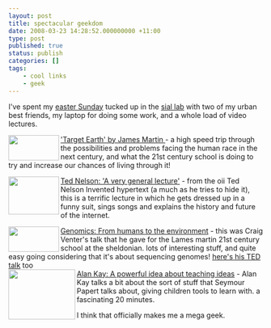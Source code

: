```yaml
---
layout: post
title: spectacular geekdom
date: 2008-03-23 14:28:52.000000000 +11:00
type: post
published: true
status: publish
categories: []
tags:
    - cool links
    - geek
---
```


<p>I've spent my <a href="http://www.explosm.net/comics/858/">easter Sunday</a> tucked up in the <a href="http://www.sial.rmit.edu.au/">sial lab</a> with two of my urban best friends, my laptop for doing some work, and a whole load of video lectures.</p>
<p><img src="{{ site.baseurl }}/assets/200803_martin.jpg" align="left" height="50" width="100" /><a href="http://www.21school.ox.ac.uk/video/200803_martin.cfm" target="_blank">'Target Earth' by James Martin </a> - a high speed trip through the possibilities and problems facing the human race in the next century, and what the 21st century school is doing to try and increase our chances of living through it!</p>
<p><img src="{{ site.baseurl }}/assets/20080317_236.jpg" align="left" height="75" width="100" /> <a href="http://webcast.oii.ox.ac.uk/index.cfm?view=Browse" target="_blank">Ted Nelson: 'A very general lecture'</a> - from the oii Ted Nelson Invented hypertext (a much as he tries to hide it), this is a terrific lecture in which he gets dressed up in a funny suit, sings songs and explains the history and future of the internet.</p>
<p><a href="http://www.21school.ox.ac.uk/resources/video.cfm"><img src="{{ site.baseurl }}/assets/200710_venter.jpg" align="left" height="50" width="100" />Genomics: From humans to the environment</a> - this was Craig Venter's talk that he gave for the Lames martin 21st century school at the sheldonian. lots of interesting stuff, and quite easy going considering that it's about sequencing genomes! <a href="http://www.ted.com/index.php/talks/view/id/227">here's his TED talk</a> too<br />
<img src="{{ site.baseurl }}/assets/33207_132x99.jpg" align="left" height="99" width="132" /> <a href="http://www.ted.com/index.php/talks/view/id/228">Alan Kay: A powerful idea about teaching ideas</a> - Alan Kay talks a bit about the sort of stuff that Seymour Papert talks about, giving children tools to learn with. a fascinating 20 minutes.</p>
<p>I think that officially makes me a mega geek.</p>
